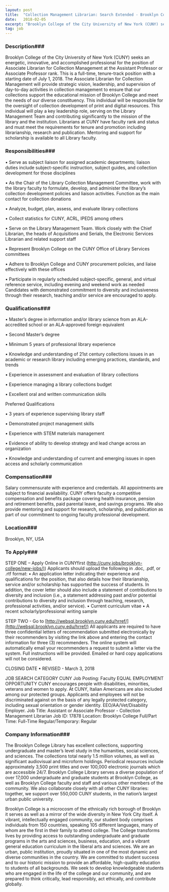 ```yaml
---
layout: post
title:  "Collection Management Librarian: Search Extended - Brooklyn College"
date:   2018-02-05
excerpt: "Brooklyn College of the City University of New York (CUNY) seeks an energetic, innovative, and accomplished professional for the position of Associate Librarian for Collection Management at the Assistant Professor or Associate Professor rank. This is a full-time, tenure-track position with a starting date of July 1, 2018. The Associate..."
tag: job
---
```


### Description###

Brooklyn College of the City University of New York (CUNY) seeks an energetic, innovative, and accomplished professional for the position of Associate Librarian for Collection Management at the Assistant Professor or Associate Professor rank. This is a full-time, tenure-track position with a starting date of July 1, 2018.
The Associate Librarian for Collection Management will provide strategic vision, leadership, and supervision of day-to-day activities in collection management to ensure that our collections support the educational mission of Brooklyn College and meet the needs of our diverse constituency. This individual will be responsible for the oversight of collection development of print and digital resources. This individual will play a key leadership role, serving on the Library Management Team and contributing significantly to the mission of the library and the institution. Librarians at CUNY have faculty rank and status and must meet the requirements for tenure and promotion including librarianship, research and publication. Mentoring and support for scholarship is available to all Library faculty.



### Responsibilities###


• 	Serve as subject liaison for assigned academic departments; liaison duties include subject-specific instruction, subject guides, and collection development for those disciplines

• 	As the Chair of the Library Collection Management Committee, work with the library faculty to formulate, develop, and administer the library’s collection development policies and liaison activities. Function as the main contact for collection donations

• 	Analyze, budget, plan, assess, and evaluate library collections

• 	Collect statistics for CUNY, ACRL, IPEDS among others

• 	Serve on the Library Management Team. Work closely with the Chief Librarian, the heads of Acquisitions and Serials, the Electronic Services Librarian and related support staff

• 	Represent Brooklyn College on the CUNY Office of Library Services committees

• 	Adhere to Brooklyn College and CUNY procurement policies, and liaise effectively with these offices

• 	Participate in regularly scheduled subject-specific, general, and virtual reference service, including evening and weekend work as needed
Candidates with demonstrated commitment to diversity and inclusiveness through their research, teaching and/or service are encouraged to apply.



### Qualifications###


•        Master’s degree in information and/or library science from an ALA-accredited school or an ALA-approved foreign equivalent

• 	Second Master’s degree

• 	Minimum 5 years of professional library experience

• 	Knowledge and understanding of 21st century collections issues in an academic or research library including emerging practices, standards, and trends

• 	Experience in assessment and evaluation of library collections

• 	Experience managing a library collections budget

• 	Excellent oral and written communication skills

Preferred Qualifications

• 	3 years of experience supervising library staff

• 	Demonstrated project management skills

• 	Experience with STEM materials management

• 	Evidence of ability to develop strategy and lead change across an organization

• 	Knowledge and understanding of current and emerging issues in open access and scholarly communication



### Compensation###

Salary commensurate with experience and credentials. All appointments are subject to financial availability. CUNY offers faculty a competitive compensation and benefits package covering health insurance, pension and retirement benefits, paid parental leave, and savings programs. We also provide mentoring and support for research, scholarship, and publication as part of our commitment to ongoing faculty professional development.


### Location###

Brooklyn, NY, USA




### To Apply###

STEP ONE – Apply Online in CUNYfirst ([http://cuny.jobs/brooklyn-college/new-jobs/)](http://cuny.jobs/brooklyn-college/new-jobs/))
Applicants should upload the following in .doc, .pdf, or .rtf format:
•	An application letter indicating their experience and qualifications for the position, that also details how their librarianship, service and/or scholarship has supported the success of students. In addition, the cover letter should also include a statement of contributions to diversity and inclusion (i.e., a statement addressing past and/or potential contributions to diversity and inclusion through teaching, research, professional activities, and/or service).
•	Current curriculum vitae
•	A recent scholarly/professional writing sample

STEP TWO - Go to [http://websql.brooklyn.cuny.edu/hrref/](http://websql.brooklyn.cuny.edu/hrref/)
All applicants are required to have three confidential letters of recommendation submitted electronically by their recommenders by visiting the link above and entering the contact information for three (3) recommenders.
The online system will automatically email your recommenders a request to submit a letter via the system. Full instructions will be provided.
Emailed or hard copy applications will not be considered.

CLOSING DATE
•	REVISED - March 3, 2018

JOB SEARCH CATEGORY
CUNY Job Posting: Faculty
EQUAL EMPLOYMENT OPPORTUNITY
CUNY encourages people with disabilities, minorities, veterans and women to apply. At CUNY, Italian Americans are also included among our protected groups. Applicants and employees will not be discriminated against on the basis of any legally protected category, including sexual orientation or gender identity. EEO/AA/Vet/Disability Employer.
Job Title: Assistant or Associate Professor - Collection Management Librarian
Job ID: 17878
Location: Brooklyn College
Full/Part Time: Full-Time
Regular/Temporary: Regular



### Company Information###

The Brooklyn College Library has excellent collections, supporting undergraduate and master’s level study in the humanities, social sciences, and sciences. The collections total nearly 1.5 million volumes, as well as significant audiovisual and microform holdings. Periodical resources include approximately 3,500 print titles and over 100,000 electronic journals which are accessible 24/7. Brooklyn College Library serves a diverse population of over 17,000 undergraduate and graduate students at Brooklyn College, as well as Brooklyn College faculty and staff and various other members of the community. We also collaborate closely with all other CUNY libraries: together, we support over 550,000 CUNY students, in the nation’s largest urban public university.

Brooklyn College is a microcosm of the ethnically rich borough of Brooklyn it serves as well as a mirror of the wide diversity in New York City itself. A vibrant, intellectually engaged community, our student body comprises individuals from 150 countries, speaking 105 different languages, many of whom are the first in their family to attend college. The College transforms lives by providing access to outstanding undergraduate and graduate programs in the arts and sciences, business, education, and a vibrant general education curriculum in the liberal arts and sciences. We are an urban, public institution, proudly situated in one of the most dynamic and diverse communities in the country. We are committed to student success and to our historic mission to provide an affordable, high-quality education to students of all backgrounds. We seek to develop knowledgeable students who are engaged in the life of the college and our community, and are prepared to think critically, lead responsibly, act ethically, and contribute globally.





